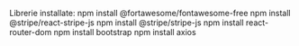 Librerie installate: 
    npm install @fortawesome/fontawesome-free
    npm install @stripe/react-stripe-js 
    npm install @stripe/stripe-js
    npm install react-router-dom 
    npm install bootstrap
    npm install axios